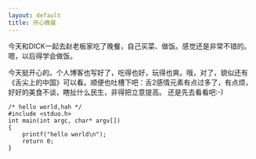 ```yaml
---
layout: default
title: 开心晚餐
---
```


今天和DICK一起去赵老板家吃了晚餐，自己买菜、做饭。感觉还是非常不错的。嗯，以后得学会做饭。

今天挺开心的。个人博客也写好了，吃得也好，玩得也爽。哦，对了，貌似还有《舌尖上的中国》可以看。顺便也吐槽下吧：舌2感情元素有点过多了，有点烦，好好的美食不谈，瞎扯什么民生，非得把立意提高。
还是先去看看吧:-)

	/* hello world,hah */
	#include <stduo.h>
	int main(int argc, char* argv[])
	{
		printf("hello world\n");
		return 0;
	}
